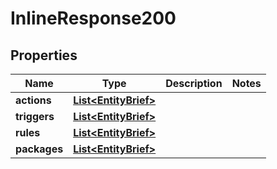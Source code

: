 
# InlineResponse200

## Properties
Name | Type | Description | Notes
------------ | ------------- | ------------- | -------------
**actions** | [**List&lt;EntityBrief&gt;**](EntityBrief.md) |  | 
**triggers** | [**List&lt;EntityBrief&gt;**](EntityBrief.md) |  | 
**rules** | [**List&lt;EntityBrief&gt;**](EntityBrief.md) |  | 
**packages** | [**List&lt;EntityBrief&gt;**](EntityBrief.md) |  | 



